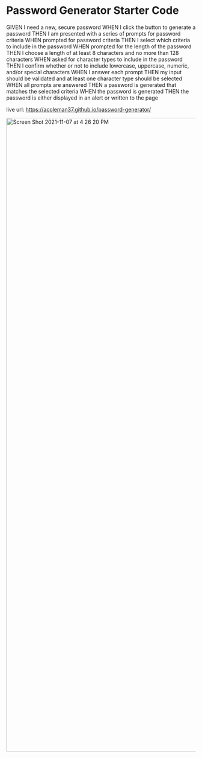 # Password Generator Starter Code

GIVEN I need a new, secure password
WHEN I click the button to generate a password
THEN I am presented with a series of prompts for password criteria
WHEN prompted for password criteria
THEN I select which criteria to include in the password
WHEN prompted for the length of the password
THEN I choose a length of at least 8 characters and no more than 128 characters
WHEN asked for character types to include in the password
THEN I confirm whether or not to include lowercase, uppercase, numeric, and/or special characters
WHEN I answer each prompt
THEN my input should be validated and at least one character type should be selected
WHEN all prompts are answered
THEN a password is generated that matches the selected criteria
WHEN the password is generated
THEN the password is either displayed in an alert or written to the page

live url: https://acoleman37.github.io/password-generator/

<img width="1680" alt="Screen Shot 2021-11-07 at 4 26 20 PM" src="https://user-images.githubusercontent.com/91629574/140667903-6e47bd42-5c4d-4cc6-a60c-eb2fc67cdae7.png">
